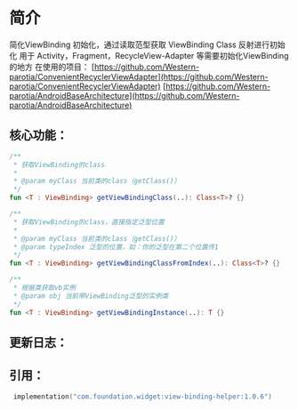 # 简介

简化ViewBinding 初始化，通过读取范型获取 ViewBinding Class 反射进行初始化
用于 Activity，Fragment，RecycleView-Adapter 等需要初始化ViewBinding的地方
在使用的项目：
[https://github.com/Western-parotia/ConvenientRecyclerViewAdapter](https://github.com/Western-parotia/ConvenientRecyclerViewAdapter)
[https://github.com/Western-parotia/AndroidBaseArchitecture](https://github.com/Western-parotia/AndroidBaseArchitecture)

## 核心功能：

```kotlin
/**
 * 获取ViewBinding的class
 *
 * @param myClass 当前类的class（getClass()）
 */
fun <T : ViewBinding> getViewBindingClass(..): Class<T>? {}

/**
 * 获取ViewBinding的class，直接指定泛型位置
 *
 * @param myClass 当前类的class（getClass()）
 * @param typeIndex 泛型的位置，如：你的泛型在第二个位置传1
 */
fun <T : ViewBinding> getViewBindingClassFromIndex(..): Class<T>? {}

/**
 * 根据类获取vb实例
 * @param obj 当前带ViewBinding泛型的实例类
 */
fun <T : ViewBinding> getViewBindingInstance(..): T {}
```

## 更新日志：

## 引用：

```kotlin
 implementation("com.foundation.widget:view-binding-helper:1.0.6")
```